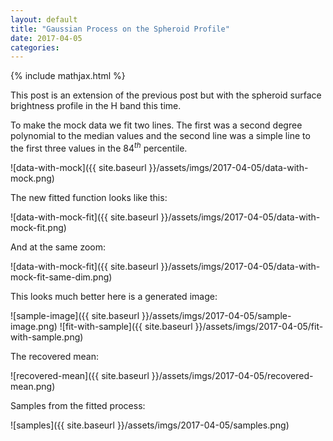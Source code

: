 ```yaml
---
layout: default
title: "Gaussian Process on the Spheroid Profile"
date: 2017-04-05
categories:
---
```


{% include mathjax.html  %}


This post is an extension of the previous post but with the spheroid surface brightness profile in the H band this time.

To make the mock data we fit two lines. The first was a second degree polynomial to the median values and the second line was a simple line to the first three values in the $84^{th}$ percentile. 

![data-with-mock]({{ site.baseurl }}/assets/imgs/2017-04-05/data-with-mock.png)

The new fitted function looks like this:

![data-with-mock-fit]({{ site.baseurl }}/assets/imgs/2017-04-05/data-with-mock-fit.png)

And at the same zoom:

![data-with-mock-fit]({{ site.baseurl }}/assets/imgs/2017-04-05/data-with-mock-fit-same-dim.png)

This looks much better here is a generated image:

![sample-image]({{ site.baseurl }}/assets/imgs/2017-04-05/sample-image.png)
![fit-with-sample]({{ site.baseurl }}/assets/imgs/2017-04-05/fit-with-sample.png)

The recovered mean:

![recovered-mean]({{ site.baseurl }}/assets/imgs/2017-04-05/recovered-mean.png)

Samples from the fitted process:

![samples]({{ site.baseurl }}/assets/imgs/2017-04-05/samples.png)